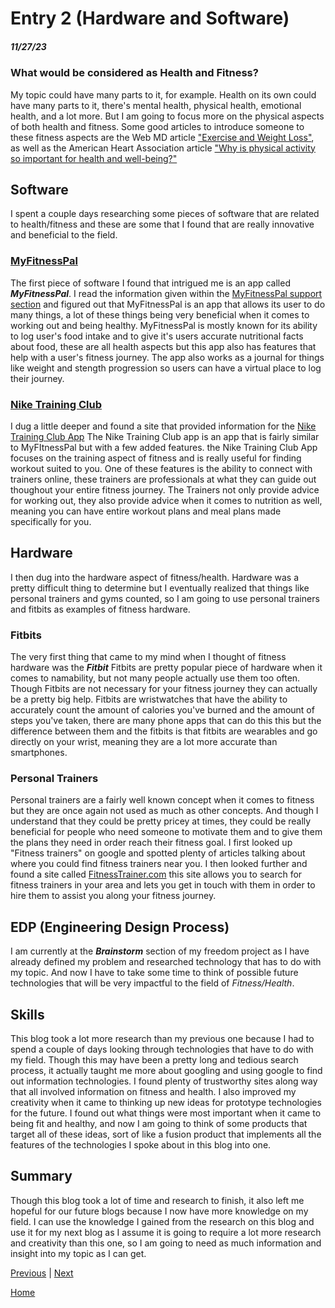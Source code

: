 # Entry 2 (Hardware and Software)
##### 11/27/23

### What would be considered as Health and Fitness?

My topic could have many parts to it, for example. Health on its own could have many parts to it, there's mental health, physical health, emotional health, and a lot more. But I am going to focus more on the physical aspects of both health and fitness. Some good articles to introduce someone to these fitness aspects are the Web MD article ["Exercise and Weight Loss"](https://www.webmd.com/fitness-exercise/exercise-weight-control), as well as the American Heart Association article ["Why is physical activity so important for health and well-being?"](https://www.heart.org/en/healthy-living/fitness/fitness-basics/why-is-physical-activity-so-important-for-health-and-wellbeing)

## Software 

I spent a couple days researching some pieces of software that are related to health/fitness and these are some that I found that are really innovative and beneficial to the field.

### [MyFitnessPal](https://www.myfitnesspal.com)

The first piece of software I found that intrigued me is an app called **_MyFitnessPal_**. I read the information given within the [MyFitnessPal support section](https://support.myfitnesspal.com/hc/en-us/articles/360032626011-How-does-MyFitnessPal-work-) and figured out that MyFitnessPal is an app that allows its user to do many things, a lot of these things being very beneficial when it comes to working out and being healthy. MyFitnessPal is mostly known for its ability to log user's food intake and to give it's users accurate nutritional facts about food, these are all health aspects but this app also has features that help with a user's fitness journey. The app also works as a journal for things like weight and stength progression so users can have a virtual place to log their journey. 

### [Nike Training Club](https://www.nike.com/ntc-app)

I dug a little deeper and found a site that provided information for the [Nike Training Club App](https://www.nike.com/ntc-app)  The Nike Training Club app is an app that is fairly similar to MyFItnessPal but with a few added features. the Nike Training Club App focuses on the training aspect of fitness and is really useful for finding workout suited to you. One of these features is the ability to connect with trainers online, these trainers are professionals at what they can guide out thoughout your entire fitness journey. The Trainers not only provide advice for working out, they also provide advice when it comes to nutrition as well, meaning you can have entire workout plans and meal plans made specifically for you.

## Hardware

I then dug into the hardware aspect of fitness/health. Hardware was a pretty difficult thing to determine but I eventually realized that things like personal trainers and gyms counted, so I am going to use personal trainers and fitbits as examples of fitness hardware. 

### Fitbits 

The very first thing that came to my mind when I thought of fitness hardware was the _**Fitbit**_ Fitbits are pretty popular piece of hardware when it comes to namability, but not many people actually use them too often. Though Fitbits are not necessary for your fitness journey they can actually be a pretty big help. Fitbits are wristwatches that have the ability to accurately count the amount of calories you've burned and the amount of steps you've taken, there are many phone apps that can do this this but the difference between them and the fitbits is that fitbits are wearables and go directly on your wrist, meaning they are a lot more accurate than smartphones. 

### Personal Trainers

Personal trainers are a fairly well known concept when it comes to fitness but they are once again not used as much as other concepts. And though I understand that they could be pretty pricey at times, they could be really beneficial for people who need someone to motivate them and to give them the plans they need in order reach their fitness goal. I first looked up "Fitness trainers" on google and spotted plenty of articles talking about where you could find fitness trainers near you. I then looked further and found a site called [FitnessTrainer.com](https://fitnesstrainer.com/) this site allows you to search for fitness trainers in your area and lets you get in touch with them in order to hire them to assist you along your fitness journey.

## EDP (Engineering Design Process)

I am currently at the **_Brainstorm_** section of my freedom project as I have already defined my problem and researched technology that has to do with my topic. And now I have to take some time to think of possible future technologies that will be very impactful to the field of *Fitness/Health*.

## Skills

This blog took a lot more research than my previous one because I had to spend a couple of days looking through technologies that have to do with my field. Though this may have been a pretty long and tedious search process, it actually taught me more about googling and using google to find out information technologies. I found plenty of trustworthy sites along way that all involved information on fitness and health. I also improved my creativity when it came to thinking up new ideas for prototype technologies for the future. I found out what things were most important when it came to being fit and healthy, and now I am going to think of some products that target all of these ideas, sort of like a fusion product that implements all the features of the technologies I spoke about in this blog into one. 

## Summary

Though this blog took a lot of time and research to finish, it also left me hopeful for our future blogs because I now have more knowledge on my field. I can use the knowledge I gained from the research on this blog and use it for my next blog as I assume it is going to require a lot more research and creativity than this one, so I am going to need as much information and insight into my topic as I can get.













[Previous](entry01.md) | [Next](entry03.md)

[Home](../README.md)
